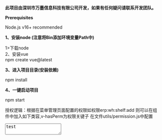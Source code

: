 <strong><p>此项目由深圳市万墨信息科技有限公司开发，如果有任何疑问请联系开发团队。</p></strong>

<strong><p>Prerequisites</p></strong>
Node.js v16+ recommended<br>

<strong><p>1、安装node (注意将Bin添加环境变量Path中)</p></strong>
  1>下载node[](https://nodejs.org/en/download/)<br>
  2、安装vue<br>
npm create vue@latest<br>


<strong><p>3、进入项目目录(安装依赖)</p></strong>
npm install

<strong><p>4、一键启动项目</p></strong>
npm start



授权逻辑：根据在菜单管理页面配置的权限如权限erp:wh:shelf:add 则可以在组件中加入如下类容,v-hasPerm为权限关键子
在文件utils/permission.js中配置
<textarea class="myclass" v-hasPerm="'erp:wh:shelf:add'">test</textarea>
